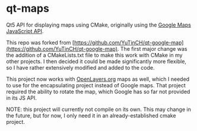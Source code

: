 qt-maps
==============
Qt5 API for displaying maps using CMake, originally using the [Google Maps JavaScript API](https://developers.google.com/maps/web/).

This repo was forked from [https://github.com/YuTinCH/qt-google-map](https://github.com/YuTinCH/qt-google-map).  The first major change was the addition of a CMakeLists.txt file to make this work with CMake in my other projects.  I then decided it could be made significantly more flexible, so I have rather extensively modified and added to the code.

This project now works with [OpenLayers.org](http://openlayers.org) maps as well, which I needed to use for the encapsulating project instead of Google maps.  That project required the ability to rotate the map, which Google has so far not provided in its JS API.

NOTE: this project will currently not compile on its own.  This may change in the future, but for now, I only need it in an already-established cmake project.
